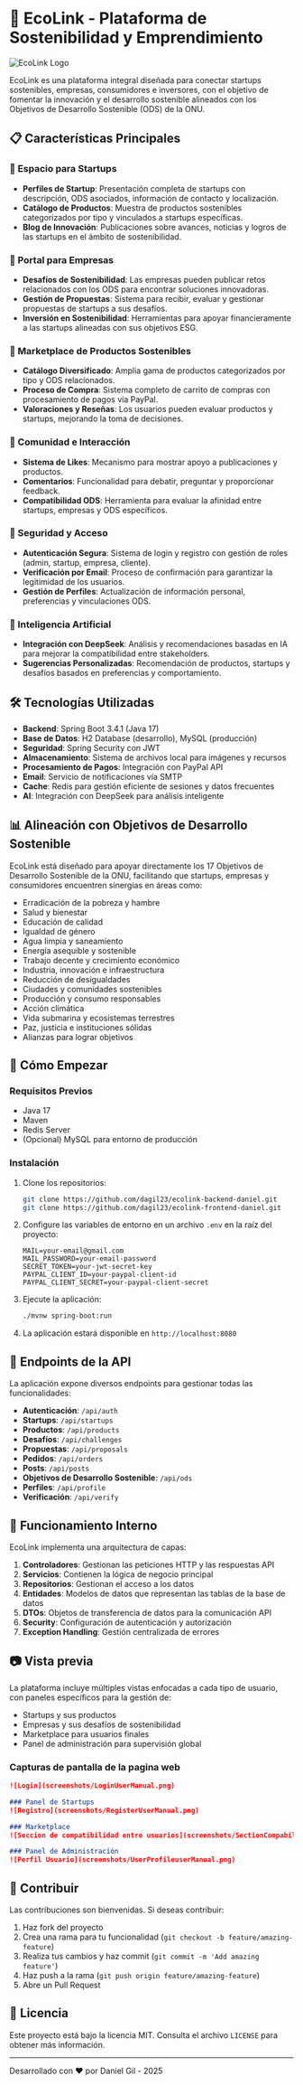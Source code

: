# 🌱 EcoLink - Plataforma de Sostenibilidad y Emprendimiento

![EcoLink Logo](uploads/ods/S-WEB-Goal-17.png)

EcoLink es una plataforma integral diseñada para conectar startups sostenibles, empresas, consumidores e inversores, con el objetivo de fomentar la innovación y el desarrollo sostenible alineados con los Objetivos de Desarrollo Sostenible (ODS) de la ONU.

## 📋 Características Principales

### 🚀 Espacio para Startups
- **Perfiles de Startup**: Presentación completa de startups con descripción, ODS asociados, información de contacto y localización.
- **Catálogo de Productos**: Muestra de productos sostenibles categorizados por tipo y vinculados a startups específicas.
- **Blog de Innovación**: Publicaciones sobre avances, noticias y logros de las startups en el ámbito de sostenibilidad.

### 🏢 Portal para Empresas
- **Desafíos de Sostenibilidad**: Las empresas pueden publicar retos relacionados con los ODS para encontrar soluciones innovadoras.
- **Gestión de Propuestas**: Sistema para recibir, evaluar y gestionar propuestas de startups a sus desafíos.
- **Inversión en Sostenibilidad**: Herramientas para apoyar financieramente a las startups alineadas con sus objetivos ESG.

### 🛒 Marketplace de Productos Sostenibles
- **Catálogo Diversificado**: Amplia gama de productos categorizados por tipo y ODS relacionados.
- **Proceso de Compra**: Sistema completo de carrito de compras con procesamiento de pagos vía PayPal.
- **Valoraciones y Reseñas**: Los usuarios pueden evaluar productos y startups, mejorando la toma de decisiones.

### 👥 Comunidad e Interacción
- **Sistema de Likes**: Mecanismo para mostrar apoyo a publicaciones y productos.
- **Comentarios**: Funcionalidad para debatir, preguntar y proporcionar feedback.
- **Compatibilidad ODS**: Herramienta para evaluar la afinidad entre startups, empresas y ODS específicos.

### 🔐 Seguridad y Acceso
- **Autenticación Segura**: Sistema de login y registro con gestión de roles (admin, startup, empresa, cliente).
- **Verificación por Email**: Proceso de confirmación para garantizar la legitimidad de los usuarios.
- **Gestión de Perfiles**: Actualización de información personal, preferencias y vinculaciones ODS.

### 🧠 Inteligencia Artificial
- **Integración con DeepSeek**: Análisis y recomendaciones basadas en IA para mejorar la compatibilidad entre stakeholders.
- **Sugerencias Personalizadas**: Recomendación de productos, startups y desafíos basados en preferencias y comportamiento.

## 🛠️ Tecnologías Utilizadas

- **Backend**: Spring Boot 3.4.1 (Java 17)
- **Base de Datos**: H2 Database (desarrollo), MySQL (producción)
- **Seguridad**: Spring Security con JWT
- **Almacenamiento**: Sistema de archivos local para imágenes y recursos
- **Procesamiento de Pagos**: Integración con PayPal API
- **Email**: Servicio de notificaciones vía SMTP
- **Cache**: Redis para gestión eficiente de sesiones y datos frecuentes
- **AI**: Integración con DeepSeek para análisis inteligente

## 📊 Alineación con Objetivos de Desarrollo Sostenible

EcoLink está diseñado para apoyar directamente los 17 Objetivos de Desarrollo Sostenible de la ONU, facilitando que startups, empresas y consumidores encuentren sinergias en áreas como:

- Erradicación de la pobreza y hambre
- Salud y bienestar
- Educación de calidad
- Igualdad de género
- Agua limpia y saneamiento
- Energía asequible y sostenible
- Trabajo decente y crecimiento económico
- Industria, innovación e infraestructura
- Reducción de desigualdades
- Ciudades y comunidades sostenibles
- Producción y consumo responsables
- Acción climática
- Vida submarina y ecosistemas terrestres
- Paz, justicia e instituciones sólidas
- Alianzas para lograr objetivos

## 🚀 Cómo Empezar

### Requisitos Previos
- Java 17
- Maven
- Redis Server
- (Opcional) MySQL para entorno de producción

### Instalación

1. Clone los repositorios:
   ```bash
   git clone https://github.com/dagil23/ecolink-backend-daniel.git
   git clone https://github.com/dagil23/ecolink-frontend-daniel.git

   ```

2. Configure las variables de entorno en un archivo `.env` en la raíz del proyecto:
   ```
   MAIL=your-email@gmail.com
   MAIL_PASSWORD=your-email-password
   SECRET_TOKEN=your-jwt-secret-key
   PAYPAL_CLIENT_ID=your-paypal-client-id
   PAYPAL_CLIENT_SECRET=your-paypal-client-secret
   ```

3. Ejecute la aplicación:
   ```bash
   ./mvnw spring-boot:run
   ```

4. La aplicación estará disponible en `http://localhost:8080`

## 📝 Endpoints de la API

La aplicación expone diversos endpoints para gestionar todas las funcionalidades:

- **Autenticación**: `/api/auth`
- **Startups**: `/api/startups`
- **Productos**: `/api/products`
- **Desafíos**: `/api/challenges`
- **Propuestas**: `/api/proposals`
- **Pedidos**: `/api/orders`
- **Posts**: `/api/posts`
- **Objetivos de Desarrollo Sostenible**: `/api/ods`
- **Perfiles**: `/api/profile`
- **Verificación**: `/api/verify`

## 🔄 Funcionamiento Interno

EcoLink implementa una arquitectura de capas:

1. **Controladores**: Gestionan las peticiones HTTP y las respuestas API
2. **Servicios**: Contienen la lógica de negocio principal
3. **Repositorios**: Gestionan el acceso a los datos
4. **Entidades**: Modelos de datos que representan las tablas de la base de datos
5. **DTOs**: Objetos de transferencia de datos para la comunicación API
6. **Security**: Configuración de autenticación y autorización
7. **Exception Handling**: Gestión centralizada de errores

## 📷 Vista previa

La plataforma incluye múltiples vistas enfocadas a cada tipo de usuario, con paneles específicos para la gestión de:
- Startups y sus productos
- Empresas y sus desafíos de sostenibilidad
- Marketplace para usuarios finales
- Panel de administración para supervisión global

### Capturas de pantalla de la pagina web

```markdown
![Login](screenshots/LoginUserManual.png)

### Panel de Startups
![Registro](screenshots/RegisterUserManual.png)

### Marketplace
![Seccion de compatibilidad entre usuarios](screenshots/SectionCompabilityUserManual.png)

### Panel de Administración
![Perfil Usuario](screenshots/UserProfileuserManual.png)
```

## 🤝 Contribuir

Las contribuciones son bienvenidas. Si deseas contribuir:

1. Haz fork del proyecto
2. Crea una rama para tu funcionalidad (`git checkout -b feature/amazing-feature`)
3. Realiza tus cambios y haz commit (`git commit -m 'Add amazing feature'`)
4. Haz push a la rama (`git push origin feature/amazing-feature`)
5. Abre un Pull Request

## 📜 Licencia

Este proyecto está bajo la licencia MIT. Consulta el archivo `LICENSE` para obtener más información.

---

Desarrollado con ❤️ por Daniel Gil - 2025
